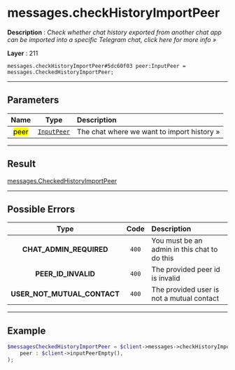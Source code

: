 # messages.checkHistoryImportPeer

**Description** : *Check whether chat history exported from another chat app can be imported into a specific Telegram chat, click here for more info &raquo;*

**Layer** : 211

```tl
messages.checkHistoryImportPeer#5dc60f03 peer:InputPeer = messages.CheckedHistoryImportPeer;
```

---

## Parameters

| Name | Type | Description |
| :---: | :---: | :--- |
| <mark>peer</mark> | [`InputPeer`](type/InputPeer) | The chat where we want to import history » |

---

## Result

[messages.CheckedHistoryImportPeer](type/messages.CheckedHistoryImportPeer)

---

## Possible Errors

| Type | Code | Description |
| :---: | :---: | :--- |
| **CHAT_ADMIN_REQUIRED** | `400` | You must be an admin in this chat to do this |
| **PEER_ID_INVALID** | `400` | The provided peer id is invalid |
| **USER_NOT_MUTUAL_CONTACT** | `400` | The provided user is not a mutual contact |

---

## Example

```php
$messagesCheckedHistoryImportPeer = $client->messages->checkHistoryImportPeer(
	peer : $client->inputPeerEmpty(),
);
```